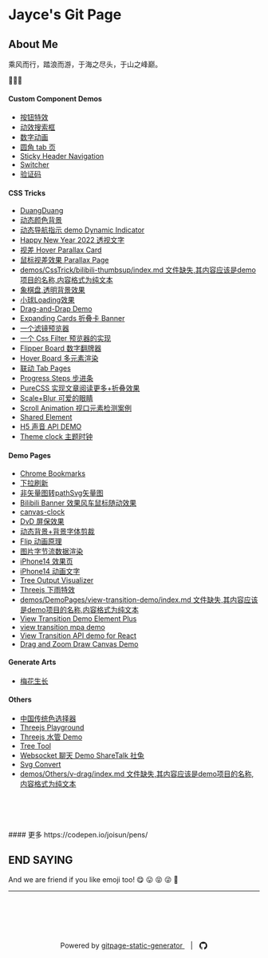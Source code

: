 # Jayce's Git Page 

## About Me

乘风而行，踏浪而游，于海之尽头，于山之峰巅。

🥳🥳🥳

#### Custom Component Demos
- [按钮特效
](https://joisun.github.io/demos/Components/effect-buttons/dist)
- [动效搜索框
](https://joisun.github.io/demos/Components/hidden-search-widget/dist)
- [数字动画
](https://joisun.github.io/demos/Components/number-animation/dist)
- [圆角 tab 页
](https://joisun.github.io/demos/Components/radius-tabs/dist)
- [Sticky Header Navigation
](https://joisun.github.io/demos/Components/sticky-navbar/dist)
- [Switcher
](https://joisun.github.io/demos/Components/switcher/dist)
- [验证码
](https://joisun.github.io/demos/Components/verify-code/dist)
#### CSS Tricks
- [DuangDuang](https://joisun.github.io/demos/CssTrick/DuangDuang/dist)
- [动态颜色背景](https://joisun.github.io/demos/CssTrick/DynamicBackgroundColor/dist)
- [动态导航指示 demo Dynamic Indicator](https://joisun.github.io/demos/CssTrick/DynamicNavgatorIndicator/dist)
- [Happy New Year 2022 透视文字](https://joisun.github.io/demos/CssTrick/HappyNewYear2022/dist)
- [视差 Hover Parallax Card](https://joisun.github.io/demos/CssTrick/ParallaxCard/dist)
- [鼠标视差效果 Parallax Page](https://joisun.github.io/demos/CssTrick/ParallaxPage/dist)
- [demos/CssTrick/bilibili-thumbsup/index.md 文件缺失,其内容应该是demo项目的名称,内容格式为纯文本](https://joisun.github.io/demos/CssTrick/bilibili-thumbsup/dist)
- [象棋盘,透明背景效果
](https://joisun.github.io/demos/CssTrick/chessboard/dist)
- [小球Loading效果](https://joisun.github.io/demos/CssTrick/circleLoading/dist)
- [Drag-and-Drap Demo
](https://joisun.github.io/demos/CssTrick/drag-n-drop/dist)
- [Expanding Cards 折叠卡 Banner](https://joisun.github.io/demos/CssTrick/expanding-cards/dist)
- [一个滤镜预览器
](https://joisun.github.io/demos/CssTrick/filter-switch/dist)
- [一个 Css Filter 预览器的实现](https://joisun.github.io/demos/CssTrick/filtercomparison/dist)
- [Flipper Board 数字翻牌器](https://joisun.github.io/demos/CssTrick/fliper-board/dist)
- [Hover Board 多元素渲染](https://joisun.github.io/demos/CssTrick/hover-board/dist)
- [联动 Tab Pages](https://joisun.github.io/demos/CssTrick/interactiveCarousel/dist)
- [Progress Steps 步进条](https://joisun.github.io/demos/CssTrick/progress-steps/dist)
- [PureCSS 实现文章阅读更多+折叠效果](https://joisun.github.io/demos/CssTrick/purecss-continue-reading/dist)
- [ Scale+Blur 可爱的眼睛](https://joisun.github.io/demos/CssTrick/scale-blur/dist)
- [Scroll Animation 视口元素检测案例](https://joisun.github.io/demos/CssTrick/scroll-animation/dist)
- [Shared Element
](https://joisun.github.io/demos/CssTrick/shared-element/dist)
- [H5 声音 API DEMO
](https://joisun.github.io/demos/CssTrick/sound-board/dist)
- [Theme clock 主题时钟](https://joisun.github.io/demos/CssTrick/theme-clock/dist)
#### Demo Pages

- [Chrome Bookmarks
](https://joisun.github.io/demos/DemoPages/ChromeBookmarks/dist)
- [下拉刷新
](https://joisun.github.io/demos/DemoPages/DragPullRefresh/dist)
- [非矢量图转pathSvg矢量图
](https://joisun.github.io/demos/DemoPages/GeneratePathSvg/dist)
- [Bilibili Banner 效果风车鼠标随动效果
](https://joisun.github.io/demos/DemoPages/bilibili-banner/dist)
- [canvas-clock
](https://joisun.github.io/demos/DemoPages/canvas-clock/dist)
- [DvD 屏保效果
](https://joisun.github.io/demos/DemoPages/dvd-screensaver/dist)
- [动态背景+背景字体剪裁](https://joisun.github.io/demos/DemoPages/dynamicText/dist)
- [Flip 动画原理
](https://joisun.github.io/demos/DemoPages/flip-animation/dist)
- [图片字节流数据渲染
](https://joisun.github.io/demos/DemoPages/image_binary_render/dist)
- [iPhone14 效果页
](https://joisun.github.io/demos/DemoPages/iphone-14/dist)
- [iPhone14 动画文字
](https://joisun.github.io/demos/DemoPages/iphone14pro-text/dist)
- [Tree Output Visualizer](https://joisun.github.io/demos/DemoPages/render-tree-command-json/dist)
- [Threejs 下雨特效
](https://joisun.github.io/demos/DemoPages/threejs-rain/dist)
- [demos/DemoPages/view-transition-demo/index.md 文件缺失,其内容应该是demo项目的名称,内容格式为纯文本](https://joisun.github.io/demos/DemoPages/view-transition-demo/dist)
- [View Transition Demo Element Plus](https://joisun.github.io/demos/DemoPages/view-transition-demo-elementplus/dist)
- [view transition mpa demo](https://joisun.github.io/demos/DemoPages/view-transition-demo-mpa/dist)
- [View Transition API demo for React](https://joisun.github.io/demos/DemoPages/view-transition-demo-react/dist)
- [Drag and Zoom Draw Canvas Demo
](https://joisun.github.io/demos/DemoPages/wheelChange/dist)
#### Generate Arts

- [梅花生长
](https://joisun.github.io/demos/GenerateArts/plum-effect/dist)
#### Others
- [中国传统色选择器
](https://joisun.github.io/demos/Others/ChinaTradColorPick/dist)
- [Threejs Playground
](https://joisun.github.io/demos/Others/ThreeJsDemoPlatform/dist)
- [Threejs 水管 Demo
](https://joisun.github.io/demos/Others/ThreejsPipesMapping/dist)
- [Tree Tool
](https://joisun.github.io/demos/Others/TreeTool/dist)
- [Websocket 聊天 Demo ShareTalk 社兔
](https://joisun.github.io/demos/Others/rabbitChat/dist)
- [Svg Convert
](https://joisun.github.io/demos/Others/svgConvert/dist)
- [demos/Others/v-drag/index.md 文件缺失,其内容应该是demo项目的名称,内容格式为纯文本](https://joisun.github.io/demos/Others/v-drag/dist)
<br/>
<br/>
<br/>
<br/>
#### 更多 https://codepen.io/joisun/pens/



## END SAYING

And we are friend if you like emoji too! 😋 😛 😝 😜 🤪









<hr />
<p style="text-align: center; margin-top: 100px">
  Powered by
  <a href="https://github.com/joisun/gitpage-static-generator"> gitpage-static-generator </a> &nbsp;&nbsp; |&nbsp;&nbsp;  <a style="vertical-align:sub" href="https://github.com/joisun" title="GitHub" class="jsx-75b7a50d20f1581e hover-black mr2">
  <svg viewBox="0 0 16 16" width="18" height="18" fill="currentColor" data-darkreader-inline-fill="" style="--darkreader-inline-fill:currentColor;"><path d="M14.0609 4.65755C13.435 3.58505 12.5859 2.73595 11.5135 2.11005C10.4409 1.48413 9.26999 1.17125 7.99989 1.17125C6.72994 1.17125 5.55864 1.48423 4.4863 2.11005C3.4138 2.73591 2.56476 3.58505 1.9388 4.65755C1.31295 5.73002 1 6.90116 1 8.17095C1 9.69625 1.44501 11.0678 2.33526 12.2861C3.22542 13.5044 4.37536 14.3474 5.78501 14.8153C5.94909 14.8457 6.07056 14.8243 6.14954 14.7516C6.22855 14.6787 6.26801 14.5875 6.26801 14.4782C6.26801 14.46 6.26644 14.296 6.26341 13.9861C6.26028 13.6761 6.25881 13.4057 6.25881 13.175L6.04917 13.2113C5.91551 13.2358 5.74689 13.2461 5.54331 13.2432C5.33983 13.2404 5.1286 13.219 4.90989 13.1794C4.69109 13.1401 4.48757 13.0489 4.29919 12.9062C4.11091 12.7634 3.97725 12.5764 3.89823 12.3457L3.80709 12.136C3.74634 11.9963 3.6507 11.8412 3.52004 11.6712C3.38937 11.501 3.25724 11.3856 3.12358 11.3249L3.05977 11.2792C3.01724 11.2488 2.97779 11.2122 2.9413 11.1697C2.90484 11.1273 2.87755 11.0847 2.85932 11.0421C2.84106 10.9995 2.85619 10.9646 2.90487 10.9371C2.95356 10.9097 3.04154 10.8964 3.1692 10.8964L3.35142 10.9236C3.47295 10.948 3.62328 11.0208 3.80259 11.1424C3.98181 11.2639 4.12914 11.4218 4.2446 11.6162C4.38443 11.8654 4.55289 12.0552 4.75046 12.1859C4.94788 12.3166 5.14692 12.3818 5.3474 12.3818C5.54788 12.3818 5.72103 12.3666 5.86692 12.3364C6.01265 12.306 6.14938 12.2603 6.27704 12.1996C6.33173 11.7923 6.48062 11.4794 6.72359 11.2607C6.37728 11.2243 6.06593 11.1695 5.78938 11.0966C5.51299 11.0236 5.22737 10.9052 4.93271 10.741C4.6379 10.577 4.39334 10.3733 4.19895 10.1304C4.00454 9.88734 3.84499 9.56824 3.72052 9.17337C3.59598 8.77835 3.5337 8.32268 3.5337 7.80622C3.5337 7.07086 3.77377 6.4451 4.2538 5.92858C4.02893 5.37573 4.05016 4.75597 4.31755 4.06936C4.49377 4.01461 4.75509 4.05569 5.1014 4.19236C5.44777 4.32909 5.70137 4.44621 5.86245 4.54332C6.02354 4.6404 6.15261 4.72267 6.24984 4.78939C6.81505 4.63147 7.39832 4.55249 7.99982 4.55249C8.60133 4.55249 9.18473 4.63147 9.74996 4.78939L10.0963 4.57075C10.3331 4.42486 10.6128 4.29116 10.9347 4.16963C11.2567 4.04816 11.503 4.0147 11.6732 4.06945C11.9465 4.75609 11.9709 5.37582 11.7459 5.92867C12.2259 6.4452 12.4661 7.07112 12.4661 7.80632C12.4661 8.32277 12.4036 8.77989 12.2793 9.17794C12.1548 9.57606 11.9938 9.89485 11.7964 10.135C11.5988 10.3751 11.3526 10.5771 11.058 10.7411C10.7633 10.9052 10.4776 11.0236 10.2012 11.0966C9.92465 11.1695 9.6133 11.2244 9.26699 11.2608C9.58284 11.5342 9.7408 11.9656 9.7408 12.555V14.478C9.7408 14.5872 9.77879 14.6784 9.85483 14.7513C9.93078 14.8241 10.0507 14.8455 10.2148 14.815C11.6246 14.3472 12.7746 13.5041 13.6647 12.2858C14.5547 11.0676 14.9999 9.69599 14.9999 8.17069C14.9996 6.90106 14.6865 5.73002 14.0609 4.65755Z"></path></svg>
  </a>
</p>


